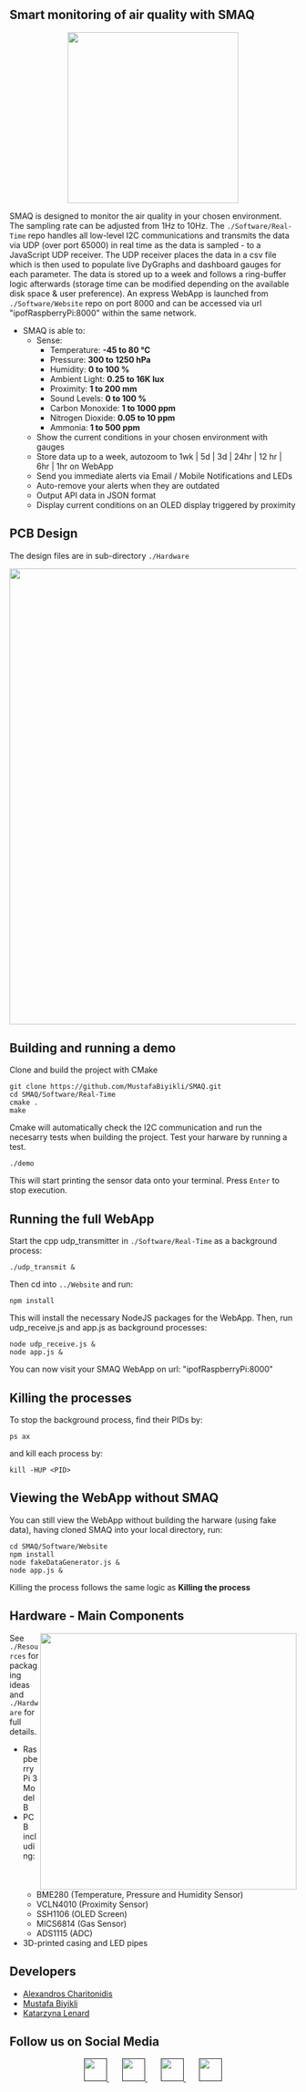 ## Smart monitoring of air quality with SMAQ
<p align="center">
    <a href="https://www.youtube.com/channel/UCAZxVj2a3wnd6SI2-zsWK3Q">
        <img src="https://github.com/MustafaBiyikli/SMAQ/blob/master/Resources/SMAQLogoVectorTp.png" width="300"/>
    </a>
</p>

SMAQ is designed to monitor the air quality in your chosen environment. The sampling rate can be adjusted from 1Hz to 10Hz. The ```./Software/Real-Time``` repo handles all low-level I2C communications and transmits the data via UDP (over port 65000) in real time as the data is sampled - to a JavaScript UDP receiver.
The UDP receiver places the data in a csv file which is then used to populate live DyGraphs and dashboard gauges for each parameter. The data is stored up to a week and follows a ring-buffer logic afterwards (storage time can be modified depending on the available disk space & user preference).
An express WebApp is launched from ```./Software/Website``` repo on port 8000 and can be accessed via url "ipofRaspberryPi:8000" within the same network.

- SMAQ is able to:
    - Sense:
        - Temperature: <b>-45 to 80 °C</b>
        - Pressure: <b>300 to 1250 hPa</b>
        - Humidity: <b>0 to 100 %</b>
        - Ambient Light: <b>0.25 to 16K lux</b>
        - Proximity: <b>1 to 200 mm</b>
        - Sound Levels: <b>0 to 100 %</b>
        - Carbon Monoxide: <b>1 to 1000 ppm</b>
        - Nitrogen Dioxide: <b>0.05 to 10 ppm</b>
        - Ammonia: <b>1 to 500 ppm</b>
    - Show the current conditions in your chosen environment with gauges
    - Store data up to a week, autozoom to 1wk | 5d | 3d | 24hr | 12 hr | 6hr | 1hr on WebApp
    - Send you immediate alerts via Email / Mobile Notifications and LEDs
    - Auto-remove your alerts when they are outdated
    - Output API data in JSON format
    - Display current conditions on an OLED display triggered by proximity
    
## PCB Design
The design files are in sub-directory ```./Hardware```
<p align="center">
    <img src="https://github.com/MustafaBiyikli/SMAQ/blob/master/Hardware/HW_Resources/A2_Full_Schematic3.png" width="800"/>
</p>

## Building and running a demo
Clone and build the project with CMake
```
git clone https://github.com/MustafaBiyikli/SMAQ.git
cd SMAQ/Software/Real-Time
cmake .
make
```
Cmake will automatically check the I2C communication and run the necesarry tests when building the project. Test your harware by running a test.
```
./demo
```

This will start printing the sensor data onto your terminal. Press ```Enter``` to stop execution.

## Running the full WebApp
Start the cpp udp_transmitter in ```./Software/Real-Time``` as a background process:
```
./udp_transmit &
```

Then cd into ```../Website``` and run:
```
npm install
```

This will install the necessary NodeJS packages for the WebApp. Then, run udp_receive.js and app.js as background processes:
```
node udp_receive.js &
node app.js &
```
You can now visit your SMAQ WebApp on url: "ipofRaspberryPi:8000"

## Killing the processes
To stop the background process, find their PIDs by:
```
ps ax
```
and kill each process by:

```
kill -HUP <PID>
```

## Viewing the WebApp without SMAQ
You can still view the WebApp without building the harware (using fake data), having cloned SMAQ into your local directory, run:
```
cd SMAQ/Software/Website
npm install
node fakeDataGenerator.js &
node app.js &
```
Killing the process follows the same logic as <b>Killing the process</b>

## Hardware - Main Components 

<p>
    <img src="https://github.com/MustafaBiyikli/SMAQ/blob/master/Resources/StraightGIF.gif" width="450" align="right"/>
</p>

See ```./Resources``` for packaging ideas and ```./Hardware``` for full details.

-   Raspberry Pi 3 Model B
-   PCB including:
    -   BME280 (Temperature, Pressure and Humidity Sensor)
    -   VCLN4010 (Proximity Sensor)
    -   SSH1106 (OLED Screen)
    -   MICS6814 (Gas Sensor)
    -   ADS1115 (ADC)
- 3D-printed casing and LED pipes

## Developers

-   [Alexandros Charitonidis](https://github.com/Alexandros-Charitonidis)
-   [Mustafa Biyikli](https://github.com/MustafaBiyikli)
-   [Katarzyna Lenard](https://github.com/KasiaLenard)

## Follow us on Social Media

<p align="center">
    <a href="">
        <img src="https://facebookbrand.com/wp-content/uploads/2019/04/f_logo_RGB-Hex-Blue_512.png?w=512&h=512" height="40"/>
    </a>
    &nbsp;  &nbsp;  &nbsp;  
    <a href="">
        <img src="https://i.pinimg.com/originals/4f/01/49/4f0149647a160a47217615866f5469c4.png" height="40"/>
    </a>
    &nbsp;  &nbsp;  &nbsp;  
    <a href="">
        <img src="https://www.aps.edu/sapr/images/pnglot.comtwitterbirdlogopng139932.png/image" height="40"/>
    </a>
    &nbsp;  &nbsp;  &nbsp;  
    <a href="">
        <img src="https://upload.wikimedia.org/wikipedia/commons/thumb/e/e1/Logo_of_YouTube_%282015-2017%29.svg/1200px-Logo_of_YouTube_%282015-2017%29.svg.png" height="40" />
    </a>
</p>

